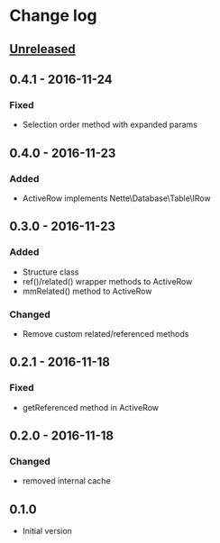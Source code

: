 # Change log

## [Unreleased][unreleased]

## 0.4.1 - 2016-11-24
### Fixed
- Selection order method with expanded params

## 0.4.0 - 2016-11-23
### Added
- ActiveRow implements Nette\Database\Table\IRow

## 0.3.0 - 2016-11-23
### Added
- Structure class
- ref()/related() wrapper methods to ActiveRow
- mmRelated() method to ActiveRow

### Changed
- Remove custom related/referenced methods

## 0.2.1 - 2016-11-18
### Fixed
- getReferenced method in ActiveRow

## 0.2.0 - 2016-11-18
### Changed
- removed internal cache

## 0.1.0
- Initial version

[unreleased]: https://github.com/ricco24/simple-mapper/compare/0.4.1...HEAD
[0.4.1]: https://github.com/ricco24/simple-mapper/compare/0.4.0...0.4.1
[0.4.0]: https://github.com/ricco24/simple-mapper/compare/0.3.0...0.4.0
[0.3.0]: https://github.com/ricco24/simple-mapper/compare/0.2.1...0.3.0
[0.2.1]: https://github.com/ricco24/simple-mapper/compare/0.2.0...0.2.1
[0.2.0]: https://github.com/ricco24/simple-mapper/compare/0.1.0...0.2.0